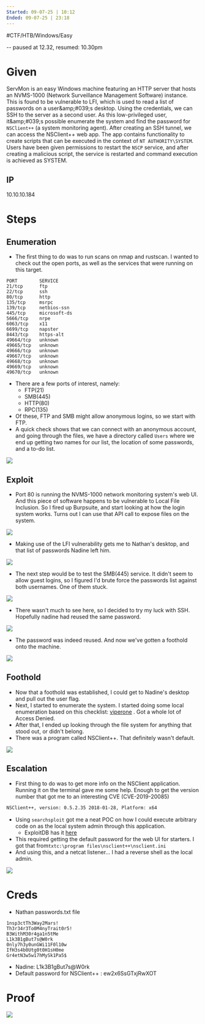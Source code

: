 ```yaml
---
Started: 09-07-25 | 10:12
Ended: 09-07-25 | 23:18
---
```


#CTF/HTB/Windows/Easy

-- paused at 12.32, resumed: 10.30pm

# Given

ServMon is an easy Windows machine featuring an HTTP server that hosts an NVMS-1000 (Network Surveillance Management Software) instance. This is found to be vulnerable to LFI, which is used to read a list of passwords on a user&amp;amp;#039;s desktop. Using the credentials, we can SSH to the server as a second user. As this low-privileged user, it&amp;amp;#039;s possible enumerate the system and find the password for `NSClient++` (a system monitoring agent). After creating an SSH tunnel, we can access the NSClient++ web app. The app contains functionality to create scripts that can be executed in the context of `NT AUTHORITY\SYSTEM`. Users have been given permissions to restart the `NSCP` service, and after creating a malicious script, the service is restarted and command execution is achieved as SYSTEM.

## IP

10.10.10.184

# Steps

## Enumeration

- The first thing to do was to run scans on nmap and rustscan. I wanted to check out the open ports, as well as the services that were running on this target.

```shell fold title=rustscan
PORT        SERVICE          
21/tcp      ftp    
22/tcp      ssh    
80/tcp      http    
135/tcp     msrpc    
139/tcp     netbios-ssn  
445/tcp     microsoft-ds 
5666/tcp    nrpe    
6063/tcp    x11    
6699/tcp    napster          
8443/tcp    https-alt        
49664/tcp   unknown          
49665/tcp   unknown          
49666/tcp   unknown          
49667/tcp   unknown          
49668/tcp   unknown          
49669/tcp   unknown          
49670/tcp   unknown  
```

- There are a few ports of interest, namely:
	- FTP(21)
	- SMB(445)
	- HTTP(80)
	- RPC(135)
- Of these, FTP and SMB might allow anonymous logins, so we start with FTP.
- A quick check shows that we can connect with an anonymous account, and going through the files, we have a directory called `Users` where we end up getting two names for our list, the location of some passwords, and a to-do list.

![](Assets/Pasted%20image%2020250709091418.png)

## Exploit

- Port 80 is running the NVMS-1000 network monitoring system's web UI. And this piece of software happens to be vulnerable to Local File Inclusion. So I fired up Burpsuite, and start looking at how the login system works. Turns out I can use that API call to expose files on the system. 

![](Assets/Pasted%20image%2020250709092024.png)

- Making use of the LFI vulnerability gets me to Nathan's desktop, and that list of passwords Nadine left him.

![](Assets/Pasted%20image%2020250709094521.png)

- The next step would be to test the SMB(445) service. It didn't seem to allow guest logins, so I figured I'd brute force the passwords list against both usernames. One of them stuck.

![](Assets/Pasted%20image%2020250709235454.png)

- There wasn't much to see here, so I decided to try my luck with SSH. Hopefully nadine had reused the same password.

![](Assets/Pasted%20image%2020250709235435.png)

- The password was indeed reused. And now we've gotten a foothold onto the machine.

![](Assets/Pasted%20image%2020250709095016.png)

## Foothold

- Now that a foothold was established, I could get to Nadine's desktop and pull out the user flag.
- Next, I started to enumerate the system. I started doing some local enumeration based on this checklist: [viperone](https://viperone.gitbook.io/pentest-everything/everything/everything-active-directory/privilege-escalation/privilege-escalation-checklist) . Got a whole lot of Access Denied.
- After that, I ended up looking through the file system for anything that stood out, or didn't belong.
- There was a program called NSClient++. That definitely wasn't default.

![](Assets/Pasted%20image%2020250709112408.png)

## Escalation

- First thing to do was to get more info on the NSClient application. Running it on the terminal gave me some help. Enough to get the version number that got me to an interesting CVE (CVE-2019-20085)

```bash
NSClient++, version: 0.5.2.35 2018-01-28, Platform: x64
```

 
- Using `searchsploit` got me a neat POC on how I could execute arbitrary code on as the local system admin through this application.
	- ExploitDB has it [here](https://www.exploit-db.com/exploits/46802)
- This required getting the default password for the web UI for starters. I got that from`txtc:\program files\nsclient++\nsclient.ini`
- And using this, and a netcat listener... I had a reverse shell as the local admin.

![](Assets/Pasted%20image%2020250709231448.png)

# Creds

- Nathan passwords.txt file

```plaintext
1nsp3ctTh3Way2Mars!
Th3r34r3To0M4nyTrait0r5!
B3WithM30r4ga1n5tMe
L1k3B1gBut7s@W0rk
0nly7h3y0unGWi11F0l10w
IfH3s4b0Utg0t0H1sH0me
Gr4etN3w5w17hMySk1Pa5$
```

- Nadine: L1k3B1gBut7s@W0rk
- Default password for NSClient++ : ew2x6SsGTxjRwXOT

# Proof

![](Assets/Pasted%20image%2020250710001414.png)